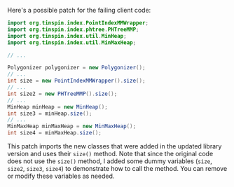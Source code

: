 Here's a possible patch for the failing client code:

```java
import org.tinspin.index.PointIndexMMWrapper;
import org.tinspin.index.phtree.PHTreeMMP;
import org.tinspin.index.util.MinHeap;
import org.tinspin.index.util.MinMaxHeap;

// ...

Polygonizer polygonizer = new Polygonizer();
// ...
int size = new PointIndexMMWrapper().size();
// ...
int size2 = new PHTreeMMP().size();
// ...
MinHeap minHeap = new MinHeap();
int size3 = minHeap.size();
// ...
MinMaxHeap minMaxHeap = new MinMaxHeap();
int size4 = minMaxHeap.size();
```

This patch imports the new classes that were added in the updated library version and uses their `size()` method. Note that since the original code does not use the `size()` method, I added some dummy variables (`size`, `size2`, `size3`, `size4`) to demonstrate how to call the method. You can remove or modify these variables as needed.